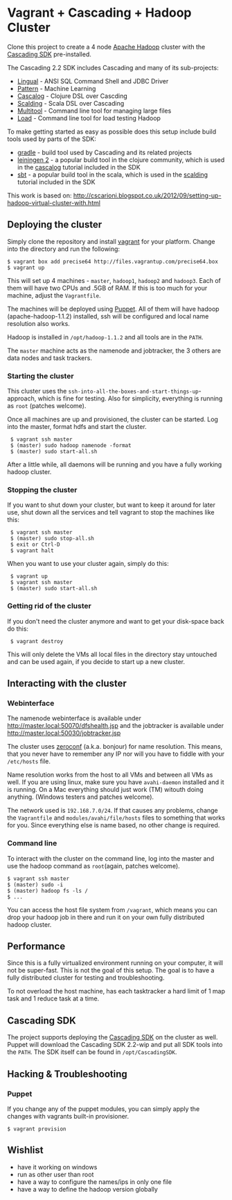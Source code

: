 # Vagrant + Cascading + Hadoop Cluster

Clone this project to create a 4 node [Apache Hadoop](http://hadoop.apache.org) 
cluster with the [Cascading SDK](http://www.cascading.org/sdk/) pre-installed.

The Cascading 2.2 SDK includes Cascading and many of its sub-projects:

* [Lingual](http://www.cascading.org/lingual/) - ANSI SQL Command Shell and JDBC Driver
* [Pattern](http://www.cascading.org/pattern/) - Machine Learning
* [Cascalog](http://cascalog.org) - Clojure DSL over Cascding
* [Scalding](https://github.com/twitter/scalding) - Scala DSL over Cascading
* [Multitool](http://www.cascading.org/multitool/) - Command line tool for managing large files
* [Load](http://www.cascading.org/load/) - Command line tool for load testing Hadoop

To make getting started as easy as possible does this setup include build
tools used by parts of the SDK:

* [gradle](http://www.gradle.org/) - build tool used by Cascading and its
  related projects
* [leiningen 2](http://leiningen.org/) - a popular build tool in the clojure
  community, which is used in the [cascalog](http://cascalog.org/) tutorial
  included in the SDK
* [sbt](http://www.scala-sbt.org/) - a popular build tool in the scala, which is
  used in the [scalding](https://github.com/twitter/scalding/wiki) tutorial included in the SDK

This work is based on:
http://cscarioni.blogspot.co.uk/2012/09/setting-up-hadoop-virtual-cluster-with.html

## Deploying the cluster

Simply clone the repository and install
[vagrant](http://downloads.vagrantup.com/) for your platform. Change into the
directory and run the following:

    $ vagrant box add precise64 http://files.vagrantup.com/precise64.box
    $ vagrant up

This will set up 4 machines - `master`, `hadoop1`, `hadoop2` and `hadoop3`. Each 
of them will have two CPUs and .5GB of RAM. If this is too much for your machine, 
adjust the `Vagrantfile`.

The machines will be deployed using [Puppet](http://puppetlabs.com/). All of them
will have hadoop (apache-hadoop-1.1.2) installed, ssh will be configured and
local name resolution also works. 

Hadoop is installed in `/opt/hadoop-1.1.2` and all tools are in the `PATH`.

The `master` machine acts as the namenode and jobtracker, the 3 others are data
nodes and task trackers.

### Starting the cluster

This cluster uses the `ssh-into-all-the-boxes-and-start-things-up`-approach,
which is fine for testing. Also for simplicity, everything is running as `root`
(patches welcome).

Once all machines are up and provisioned, the cluster can be started. Log into
the master, format hdfs and start the cluster.

     $ vagrant ssh master
     $ (master) sudo hadoop namenode -format
     $ (master) sudo start-all.sh

After a little while, all daemons will be running and you have a fully working
hadoop cluster.

### Stopping the cluster

If you want to shut down your cluster, but want to keep it around for later
use, shut down all the services and tell vagrant to stop the machines like this:

     $ vagrant ssh master
     $ (master) sudo stop-all.sh
     $ exit or Ctrl-D
     $ vagrant halt

When you want to use your cluster again, simply do this:

     $ vagrant up
     $ vagrant ssh master
     $ (master) sudo start-all.sh


### Getting rid of the cluster

If you don't need the cluster anymore and want to get your disk-space back do
this:

     $ vagrant destroy

This will only delete the VMs all local files in the directory stay untouched
and can be used again, if you decide to start up a new cluster.
     

## Interacting with the cluster

### Webinterface

The namenode webinterface is available under http://master.local:50070/dfshealth.jsp and the
jobtracker is available under http://master.local:50030/jobtracker.jsp

The cluster uses [zeroconf](http://en.wikipedia.org/wiki/Zero-configuration_networking) 
(a.k.a. bonjour) for name resolution. This means, that
you never have to remember any IP nor will you have to fiddle with your
`/etc/hosts` file.

Name resolution works from the host to all VMs and between all VMs as well.  If
you are using linux, make sure you have `avahi-daemon` installed and it is
running. On a Mac everything should just work (TM) witouth doing anything. 
(Windows testers and patches welcome).

The network used is `192.168.7.0/24`. If that causes any problems, change the
`Vagrantfile` and `modules/avahi/file/hosts` files to something that works for
you. Since everything else is name based, no other change is required.

### Command line

To interact with the cluster on the command line, log into the master and
use the hadoop command as `root`(again, patches welcome).

    $ vagrant ssh master
    $ (master) sudo -i
    $ (master) hadoop fs -ls /
    $ ...

You can access the host file system from `/vagrant`, which means you can drop
your hadoop job in there and run it on your own fully distributed hadoop
cluster.

## Performance

Since this is a fully virtualized environment running on your computer, it will
not be super-fast. This is not the goal of this setup. The goal is to have a fully
distributed cluster for testing and troubleshooting. 

To not overload the host machine, has each tasktracker a hard limit of 1 map task
and 1 reduce task at a time. 


## Cascading SDK

The project supports deploying the [Cascading SDK](http://cascading.org/sdk) on
the cluster as well.  Puppet will download the Cascading SDK 2.2-wip and put all SDK
tools into the `PATH`. The SDK itself can be found in `/opt/CascadingSDK`.

## Hacking & Troubleshooting

### Puppet

If you change any of the puppet modules, you can simply apply the changes with
vagrants built-in provisioner.

    $ vagrant provision

## Wishlist

- have it working on windows
- run as other user than root
- have a way to configure the names/ips in only one file
- have a way to define the hadoop version globally
